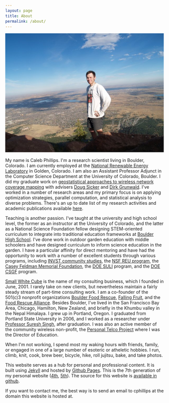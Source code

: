```yaml
---
layout: page
title: About
permalink: /about/
---
```

![Me on Bear Peak in Boulder, Colorado](/images/me_bear_peak.jpg)

My name is Caleb Phillips. I'm a research scientist living in Boulder, Colorado. I am currently employed at the [National Renewable Energy Laboratory](http://nrel.gov/) in Golden, Colorado. I am also an Assistant Professor Adjunct in the Computer Science Department at the University of Colorado, Boulder. I did my graduate work on [geostatistical approaches to wireless network coverage mapping](https://encore.colorado.edu/iii/encore/record/C__Rb7463145) with advisers [Doug Sicker](http://spot.colorado.edu/~sicker/) and [Dirk Grunwald](http://systems.cs.colorado.edu/people/faculty/dirk-grunwald/). I've worked in a number of research areas and my primary focus is on applying optimization strategies, parallel computation, and statistical analysis to diverse problems. There's an up to date list of my research activities and academic publications available [here](/research/).

Teaching is another passion. I've taught at the university and high school level, the former as an instructor at the University of Colorado, and the latter as a National Science Foundation fellow designing STEM-oriented curriculum to integrate into traditional education frameworks at [Boulder High School](http://boh.bvsd.org/Pages/default.aspx). I've done work in outdoor garden education with middle schoolers and have designed curriculum to inform science education in the garden. I have a particular affinity for direct mentoring and have had the opportunity to work with a number of excellent students through various programs, including [INVST community studies](http://www.colorado.edu/communitystudies/), the [NSF REU program](http://www.nsf.gov/crssprgm/reu/), the [Casey Feldman Memorial Foundation](http://www.caseyfeldmanfoundation.org/), the [DOE SULI](https://science.energy.gov/wdts/suli/) program, and the [DOE CSGF](https://www.krellinst.org/csgf/) program. 

[Small White Cube](http://smallwhitecube.com) is the name of my consulting business, which I founded in June, 2001. I rarely take on new clients, but nevertheless maintain a fairly steady stream of part-time consulting work. I am a co-founder of the 501(c)3 nonprofit organizations [Boulder Food Rescue](http://boulderfoodrescue.org), [Falling Fruit](http://fallingfruit.org), and the [Food Rescue Alliance](http://foodrescuealliance.org).  Besides Boulder, I've lived in the San Francisco Bay Area, Chicago, Hamilton, New Zealand, and briefly in the Khumbu valley in the Nepal Himalaya. I grew up in Portland, Oregon. I graduated from Portland State University in 2006, and I worked as a researcher under [Professor Suresh Singh](http://cs.pdx.edu/~singh), after graduation. I was also an active member of the community wireless non-profit, the [Personal Telco Project](http://personaltelco.net) where I was the Director of Education.

When I'm not working, I spend most my waking hours with friends, family, or engaged in one of a large number of esoteric or atheletic hobbies. I run, climb, knit, cook, brew beer, bicycle, hike, roll jujitsu, bake, and take photos. 

This website serves as a hub for personal and professional content. It is built using [Jekyll](http://jekyllrb.com/) and hosted by [Github Pages](https://pages.github.com/). This is the 7th generation of my personal website ([4th](https://web.archive.org/web/20060419030337/http://smallwhitecube.com/), [5th](https://web.archive.org/web/20130428013216/http://smallwhitecube.com/doku.php)). The source for this website is [available in github](https://github.com/somerandomsequence/smallwhitecube).

If you want to contact me, the best way is to send an email to cphillips at the domain this website is hosted at.

